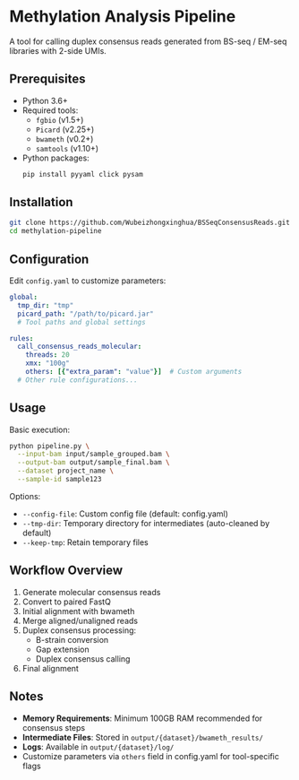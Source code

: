 # Methylation Analysis Pipeline

A tool for calling duplex consensus reads generated from BS-seq / EM-seq libraries with 2-side UMIs.

## Prerequisites

- Python 3.6+
- Required tools:
  - `fgbio` (v1.5+)
  - `Picard` (v2.25+)
  - `bwameth` (v0.2+)
  - `samtools` (v1.10+)
- Python packages:
  ```bash
  pip install pyyaml click pysam
  ```

## Installation

```bash
git clone https://github.com/Wubeizhongxinghua/BSSeqConsensusReads.git
cd methylation-pipeline
```

## Configuration

Edit `config.yaml` to customize parameters:
```yaml
global:
  tmp_dir: "tmp"
  picard_path: "/path/to/picard.jar"
  # Tool paths and global settings

rules:
  call_consensus_reads_molecular:
    threads: 20
    xmx: "100g"
    others: [{"extra_param": "value"}]  # Custom arguments
  # Other rule configurations...
```

## Usage

Basic execution:
```bash
python pipeline.py \
  --input-bam input/sample_grouped.bam \
  --output-bam output/sample_final.bam \
  --dataset project_name \
  --sample-id sample123
```

Options:
- `--config-file`: Custom config file (default: config.yaml)
- `--tmp-dir`: Temporary directory for intermediates (auto-cleaned by default)
- `--keep-tmp`: Retain temporary files

## Workflow Overview

1. Generate molecular consensus reads
2. Convert to paired FastQ
3. Initial alignment with bwameth
4. Merge aligned/unaligned reads
5. Duplex consensus processing:
   - B-strain conversion
   - Gap extension
   - Duplex consensus calling
6. Final alignment

## Notes

- **Memory Requirements**: Minimum 100GB RAM recommended for consensus steps
- **Intermediate Files**: Stored in `output/{dataset}/bwameth_results/`
- **Logs**: Available in `output/{dataset}/log/`
- Customize parameters via `others` field in config.yaml for tool-specific flags

